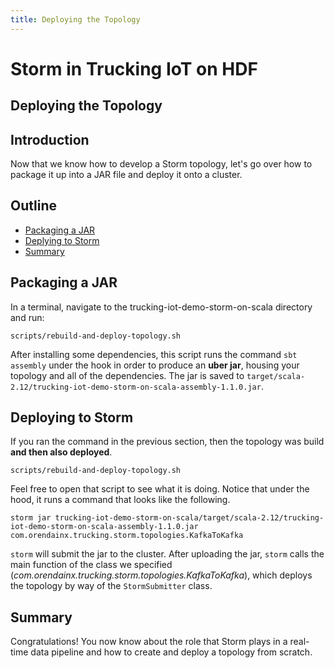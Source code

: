 ```yaml
---
title: Deploying the Topology
---
```


# Storm in Trucking IoT on HDF

## Deploying the Topology

## Introduction

Now that we know how to develop a Storm topology, let's go over how to package it up into a JAR file and deploy it onto a cluster.


## Outline

-   [Packaging a JAR](#packaging-a-jar)
-   [Deplying to Storm](#deploying-to-storm)
-   [Summary](#summary)


## Packaging a JAR

In a terminal, navigate to the trucking-iot-demo-storm-on-scala directory and run:
```
scripts/rebuild-and-deploy-topology.sh
```

After installing some dependencies, this script runs the command `sbt assembly` under the hook in order to produce an **uber jar**, housing your topology and all of the dependencies.  The jar is saved to `target/scala-2.12/trucking-iot-demo-storm-on-scala-assembly-1.1.0.jar`.


## Deploying to Storm

If you ran the command in the previous section, then the topology was build **and then also deployed**.
```
scripts/rebuild-and-deploy-topology.sh
```

Feel free to open that script to see what it is doing.  Notice that under the hood, it runs a command that looks like the following.

```
storm jar trucking-iot-demo-storm-on-scala/target/scala-2.12/trucking-iot-demo-storm-on-scala-assembly-1.1.0.jar com.orendainx.trucking.storm.topologies.KafkaToKafka
```

`storm` will submit the jar to the cluster.  After uploading the jar, `storm` calls the main function of the class we specified (_com.orendainx.trucking.storm.topologies.KafkaToKafka_), which deploys the topology by way of the `StormSubmitter` class.


## Summary

Congratulations!  You now know about the role that Storm plays in a real-time data pipeline and how to create and deploy a topology from scratch.
